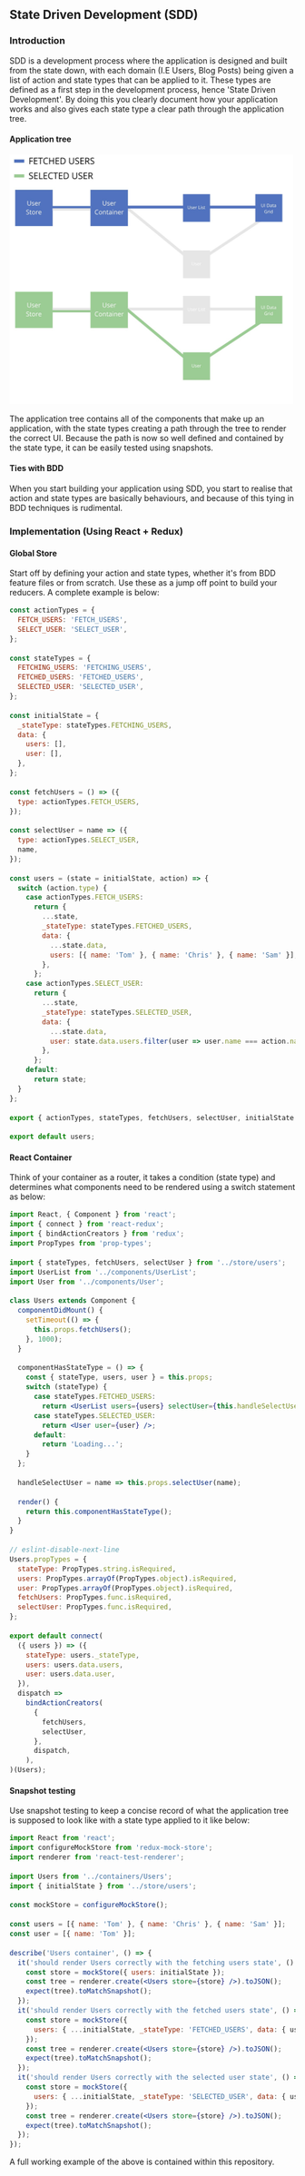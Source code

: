 ## State Driven Development (SDD)

### Introduction

SDD is a development process where the application is designed and built
from the state down, with each domain (I.E Users, Blog Posts) being given a list of action and state types
that can be applied to it. These types are defined as a first step in the development process,
hence 'State Driven Development'. By doing this you clearly document how your application works and also gives each
state type a clear path through the application tree.

#### Application tree

<img src="state_tree.jpeg" width="500" height="440">

The application tree contains all of the components that make up an application,
with the state types creating a path through the tree to render the correct UI.
Because the path is now so well defined and contained by the state type,
it can be easily tested using snapshots.

#### Ties with BDD

When you start building your application using SDD, you start to realise that action
and state types are basically behaviours, and because of this tying in BDD techniques
is rudimental.


### Implementation (Using React + Redux)

#### Global Store

Start off by defining your action and state types, whether it's from BDD feature files
or from scratch. Use these as a jump off point to build your reducers. A complete example is below:

```jsx
const actionTypes = {
  FETCH_USERS: 'FETCH_USERS',
  SELECT_USER: 'SELECT_USER',
};

const stateTypes = {
  FETCHING_USERS: 'FETCHING_USERS',
  FETCHED_USERS: 'FETCHED_USERS',
  SELECTED_USER: 'SELECTED_USER',
};

const initialState = {
  _stateType: stateTypes.FETCHING_USERS,
  data: {
    users: [],
    user: [],
  },
};

const fetchUsers = () => ({
  type: actionTypes.FETCH_USERS,
});

const selectUser = name => ({
  type: actionTypes.SELECT_USER,
  name,
});

const users = (state = initialState, action) => {
  switch (action.type) {
    case actionTypes.FETCH_USERS:
      return {
        ...state,
        _stateType: stateTypes.FETCHED_USERS,
        data: {
          ...state.data,
          users: [{ name: 'Tom' }, { name: 'Chris' }, { name: 'Sam' }],
        },
      };
    case actionTypes.SELECT_USER:
      return {
        ...state,
        _stateType: stateTypes.SELECTED_USER,
        data: {
          ...state.data,
          user: state.data.users.filter(user => user.name === action.name)
        },
      };
    default:
      return state;
  }
};

export { actionTypes, stateTypes, fetchUsers, selectUser, initialState };

export default users;
```

#### React Container

Think of your container as a router, it takes a condition (state type) and determines what
components need to be rendered using a switch statement as below:

```jsx
import React, { Component } from 'react';
import { connect } from 'react-redux';
import { bindActionCreators } from 'redux';
import PropTypes from 'prop-types';

import { stateTypes, fetchUsers, selectUser } from '../store/users';
import UserList from '../components/UserList';
import User from '../components/User';

class Users extends Component {
  componentDidMount() {
    setTimeout(() => {
      this.props.fetchUsers();
    }, 1000);
  }

  componentHasStateType = () => {
    const { stateType, users, user } = this.props;
    switch (stateType) {
      case stateTypes.FETCHED_USERS:
        return <UserList users={users} selectUser={this.handleSelectUser} />;
      case stateTypes.SELECTED_USER:
        return <User user={user} />;
      default:
        return 'Loading...';
    }
  };

  handleSelectUser = name => this.props.selectUser(name);

  render() {
    return this.componentHasStateType();
  }
}

// eslint-disable-next-line
Users.propTypes = {
  stateType: PropTypes.string.isRequired,
  users: PropTypes.arrayOf(PropTypes.object).isRequired,
  user: PropTypes.arrayOf(PropTypes.object).isRequired,
  fetchUsers: PropTypes.func.isRequired,
  selectUser: PropTypes.func.isRequired,
};

export default connect(
  ({ users }) => ({
    stateType: users._stateType,
    users: users.data.users,
    user: users.data.user,
  }),
  dispatch =>
    bindActionCreators(
      {
        fetchUsers,
        selectUser,
      },
      dispatch,
    ),
)(Users);
```

#### Snapshot testing

Use snapshot testing to keep a concise record of what the application tree
is supposed to look like with a state type applied to it like below:

```jsx
import React from 'react';
import configureMockStore from 'redux-mock-store';
import renderer from 'react-test-renderer';

import Users from '../containers/Users';
import { initialState } from '../store/users';

const mockStore = configureMockStore();

const users = [{ name: 'Tom' }, { name: 'Chris' }, { name: 'Sam' }];
const user = [{ name: 'Tom' }];

describe('Users container', () => {
  it('should render Users correctly with the fetching users state', () => {
    const store = mockStore({ users: initialState });
    const tree = renderer.create(<Users store={store} />).toJSON();
    expect(tree).toMatchSnapshot();
  });
  it('should render Users correctly with the fetched users state', () => {
    const store = mockStore({
      users: { ...initialState, _stateType: 'FETCHED_USERS', data: { users } },
    });
    const tree = renderer.create(<Users store={store} />).toJSON();
    expect(tree).toMatchSnapshot();
  });
  it('should render Users correctly with the selected user state', () => {
    const store = mockStore({
      users: { ...initialState, _stateType: 'SELECTED_USER', data: { user } },
    });
    const tree = renderer.create(<Users store={store} />).toJSON();
    expect(tree).toMatchSnapshot();
  });
});
```

A full working example of the above is contained within this repository.